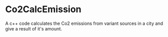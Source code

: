 # Co2CalcEmission
A c++ code calculates the Co2 emissions from variant sources in a city and give a result of it's amount.
